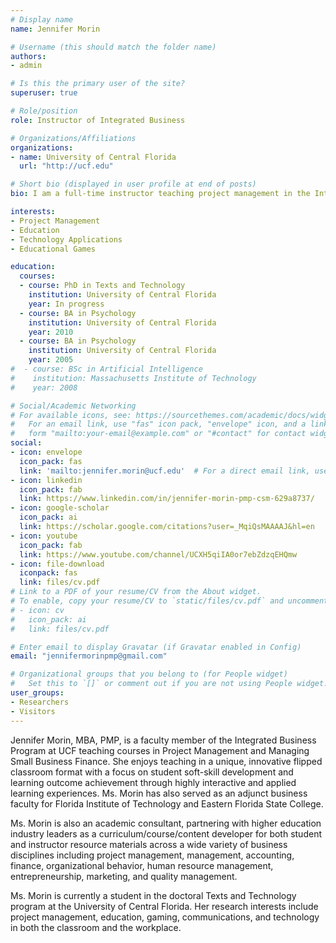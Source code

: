 ```yaml
---
# Display name
name: Jennifer Morin

# Username (this should match the folder name)
authors:
- admin

# Is this the primary user of the site?
superuser: true

# Role/position
role: Instructor of Integrated Business

# Organizations/Affiliations
organizations:
- name: University of Central Florida
  url: "http://ucf.edu"

# Short bio (displayed in user profile at end of posts)
bio: I am a full-time instructor teaching project management in the Integrated Business program at the University of Central Florida. Currently, I'm enrolled in the Texts & Technology doctoral program and my research interests include the intersection of project management, education, and technology, both in the classroom and in the field.

interests:
- Project Management
- Education
- Technology Applications
- Educational Games

education:
  courses:
  - course: PhD in Texts and Technology
    institution: University of Central Florida
    year: In progress
  - course: BA in Psychology
    institution: University of Central Florida
    year: 2010
  - course: BA in Psychology
    institution: University of Central Florida
    year: 2005
#  - course: BSc in Artificial Intelligence
#    institution: Massachusetts Institute of Technology
#    year: 2008

# Social/Academic Networking
# For available icons, see: https://sourcethemes.com/academic/docs/widgets/#icons
#   For an email link, use "fas" icon pack, "envelope" icon, and a link in the
#   form "mailto:your-email@example.com" or "#contact" for contact widget.
social:
- icon: envelope
  icon_pack: fas
  link: 'mailto:jennifer.morin@ucf.edu'  # For a direct email link, use "mailto:test@example.org".
- icon: linkedin
  icon_pack: fab
  link: https://www.linkedin.com/in/jennifer-morin-pmp-csm-629a8737/
- icon: google-scholar
  icon_pack: ai
  link: https://scholar.google.com/citations?user=_MqiQsMAAAAJ&hl=en
- icon: youtube
  icon_pack: fab
  link: https://www.youtube.com/channel/UCXH5qiIA0or7ebZdzqEHQmw
- icon: file-download
  iconpack: fas
  link: files/cv.pdf
# Link to a PDF of your resume/CV from the About widget.
# To enable, copy your resume/CV to `static/files/cv.pdf` and uncomment the lines below.  
# - icon: cv
#   icon_pack: ai
#   link: files/cv.pdf

# Enter email to display Gravatar (if Gravatar enabled in Config)
email: "jennifermorinpmp@gmail.com"

# Organizational groups that you belong to (for People widget)
#   Set this to `[]` or comment out if you are not using People widget.  
user_groups:
- Researchers
- Visitors
---
```


Jennifer Morin, MBA, PMP, is a faculty member of the Integrated Business Program at UCF teaching courses in Project Management and Managing Small Business Finance. She enjoys teaching in a unique, innovative flipped classroom format with a focus on student soft-skill development and learning outcome achievement through highly interactive and applied learning experiences. Ms. Morin has also served as an adjunct business faculty for Florida Institute of Technology and Eastern Florida State College.

Ms. Morin is also an academic consultant, partnering with higher education industry leaders as a curriculum/course/content developer for both student and instructor resource materials across a wide variety of business disciplines including project management, management, accounting, finance, organizational behavior, human resource management, entrepreneurship, marketing, and quality management.

Ms. Morin is currently a student in the doctoral Texts and Technology program at the University of Central Florida. Her research interests include project management, education, gaming, communications, and technology in both the classroom and the workplace.
